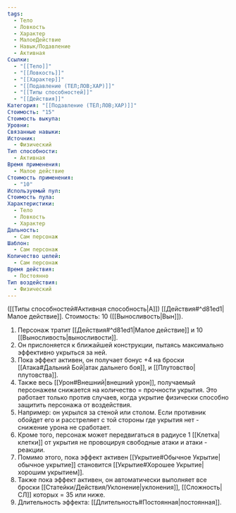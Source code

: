 ```yaml
---
tags:
  - Тело
  - Ловкость
  - Характер
  - МалоеДействие
  - Навык/Подавление
  - Активная
Ссылки:
  - "[[Тело]]"
  - "[[Ловкость]]"
  - "[[Характер]]"
  - "[[Подавление (ТЕЛ;ЛОВ;ХАР)]]"
  - "[[Типы способностей]]"
  - "[[Действия]]"
Категория: "[[Подавление (ТЕЛ;ЛОВ;ХАР)]]"
Стоимость: "15"
Стоимость выкупа:
Уровни:
Связанные навыки:
Источник:
  - Физический
Тип способности:
  - Активная
Время применения:
  - Малое действие
Стоимость применения:
  - "10"
Используемый пул:
Стоимость пула:
Характеристики:
  - Тело
  - Ловкость
  - Характер
Дальность:
  - Сам персонаж
Шаблон:
  - Сам персонаж
Количество целей:
  - Сам персонаж
Время действия:
  - Постоянно
Тип воздействия:
  - Физический
---
```

([[Типы способностей#Активная способность|А]]) [[Действия#^d81ed1|Малое действие]]. Стоимость: 10 ([[Выносливость|Вын]]).

1. Персонаж тратит [[Действия#^d81ed1|Малое действие]] и 10 [[Выносливость|выносливости]].
2. Он прислоняется к ближайшей конструкции, пытаясь максимально эффективно укрыться за ней.
3. Пока эффект активен, он получает бонус +4 на броски [[Атака#Дальний Бой|атак дальнего боя]], и [[Плутовство|плутовства]].
4. Также весь [[Урон#Внешний|внешний урон]], получаемый персонажем снижается на количество = прочности укрытия. Это работает только против случаев, когда укрытие физически способно защитить персонажа от воздействия. 
5. Например: он укрылся за стеной или столом. Если противник обойдет его и расстреляет с той стороны где укрытия нет - снижение урона не сработает.
6. Кроме того, персонаж может передвигаться в радиусе 1 [[Клетка|клетки]] от укрытия не провоцируя свободные атаки и атаки - реакции.
7. Помимо этого, пока эффект активен [[Укрытие#Обычное Укрытие|обычное укрытие]] становится [[Укрытие#Хорошее Укрытие|хорошим укрытием]]. 
8. Также пока эффект активен, он автоматически выполняет все броски [[Статейки/Действия/Уклонение|уклонения]], [[Сложность|СЛ]] которых = 35 или ниже. 
9. Длительность эффекта: [[Длительность#Постоянная|постоянная]].
